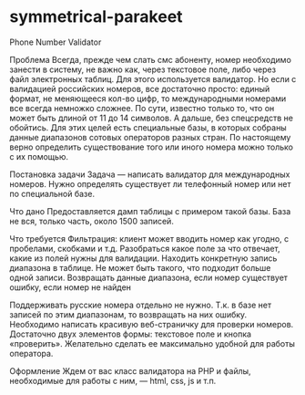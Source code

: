 # symmetrical-parakeet
Phone Number Validator

Проблема
Всегда, прежде чем слать смс абоненту, номер необходимо занести в систему, не важно как, через текстовое поле, либо через файл электронных таблиц. Для этого используется валидатор.
Но если с валидацией российских номеров, все достаточно просто: единый формат, не меняющееся кол-во цифр, то международными номерами все всегда немножко сложнее. По сути, известно только то, что он может быть длиной от 11 до 14 символов.
А дальше, без спецсредств не обойтись. Для этих целей есть специальные базы, в которых собраны данные диапазонов сотовых операторов разных стран. По настоящему верно определить существование того или иного номера можно только с их помощью.

Постановка задачи
Задача — написать валидатор для международных номеров.
Нужно определять существует ли телефонный номер или нет по специальной базе.

Что дано
Предоставляется дамп таблицы с примером такой базы. База не вся, только часть, около 1500 записей.

Что требуется
Фильтрация: клиент может вводить номер как угодно, с пробелами, скобками и т.д.
Разобраться какое поле за что отвечает, какие из полей нужны для валидации.
Находить конкретную запись диапазона в таблице. Не может быть такого, что подходит больше одной записи.
Возвращать
данные диапазона, если номер существует
ошибку, если номер не найден

Поддерживать русские номера отдельно не нужно.  Т.к. в базе нет записей по этим диапазонам, то возвращать на них ошибку.
Необходимо написать красивую веб-страничку для проверки номеров. Достаточно двух элементов формы: текстовое поле и кнопка «проверить». Желательно сделать ее максимально удобной для работы оператора.

Оформление
Ждем от вас класс валидатора на PHP и файлы, необходимые для работы с ним, — html, css, js и т.п.
